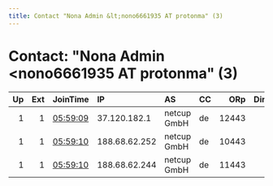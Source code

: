 ```yaml
---
title: Contact "Nona Admin &lt;nono6661935 AT protonma" (3)
---
```


# Contact: "Nona Admin &lt;nono6661935 AT protonma" (3)

|   Up |   Ext | JoinTime                                                                                              | IP            | AS          | CC   |   ORp |   Dirp | OS    | Version   | Nickname   |   eFamMembers |
|-----:|------:|:------------------------------------------------------------------------------------------------------|:--------------|:------------|:-----|------:|-------:|:------|:----------|:-----------|--------------:|
|    1 |     1 | [05:59:09](https://nusenu.github.io/OrNetStats/w/relay/9235FCBDAC4A139DC1D736D76A23A9F00D2B99A3.html) | 37.120.182.1  | netcup GmbH | de   | 12443 |      0 | Linux | 0.4.6.8   | darklab12  |            12 |
|    1 |     1 | [05:59:10](https://nusenu.github.io/OrNetStats/w/relay/226FA8BDCD411CE20A4617DF90A9C4A60C9FB57B.html) | 188.68.62.252 | netcup GmbH | de   | 10443 |      0 | Linux | 0.4.6.8   | darklab10  |            12 |
|    1 |     1 | [05:59:10](https://nusenu.github.io/OrNetStats/w/relay/6C0E52E5FAC27F131146666D56FC6811CEC287D0.html) | 188.68.62.244 | netcup GmbH | de   | 11443 |      0 | Linux | 0.4.6.8   | darklab11  |            12 |
